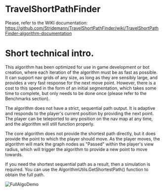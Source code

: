 # TravelShortPathFinder

Please, refer to the WIKI documentation: 
https://github.com/Stridemann/TravelShortPathFinder/wiki/TravelShortPathFinder-algorithm-documentation 



# Short technical intro.
This algorithm has been optimized for use in game development or bot creation, where each iteration of the algorithm must be as fast as possible. It can support nav grids of any size, as long as they are sensibly large, and provides a very fast response for the next move point. However, there is a cost to this speed in the form of an initial segmentation, which takes some time to complete, but only needs to be done once (please refer to the Benchmarks section).

The algorithm does not have a strict, sequential path output. It is adaptive and responds to the player's current position by providing the next point. The player can be teleported to any position on the nav map at any time, and the algorithm will still function properly.

The core algorithm does not provide the shortest path directly, but it does provide the point to which the player should move. As the player moves, the algorithm will mark the graph nodes as "Passed" within the player's view radius, which will trigger the algorithm to provide a new point to move towards.

If you need the shortest sequential path as a result, then a simulation is required. You can use the AlgorithmUtils.GetShortestPath() function to obtain the full path.


![FullAlgoDemo](https://user-images.githubusercontent.com/7633163/219960587-623a6fa2-785b-4e80-8dfc-acdc7daff222.gif)
